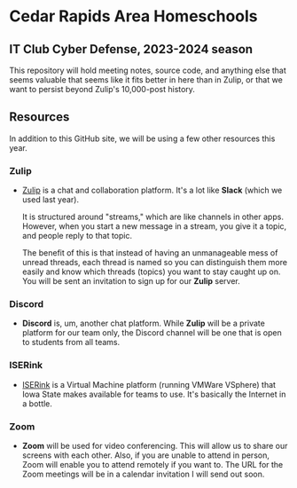 # Cedar Rapids Area Homeschools

## IT Club Cyber Defense, 2023-2024 season

This repository will hold meeting notes, source code, and anything else that seems valuable that seems like it fits better in here than in Zulip, or that we want to persist beyond Zulip's 10,000-post history.

## Resources

In addition to this GitHub site, we will be using a few other resources this year.

### Zulip

- [Zulip](https://cyberdefense.zulipchat.com) is a chat and collaboration platform. It's a lot like **Slack** (which we used last year).

  It is structured around "streams," which are like channels in other apps. However, when you start a new message in a stream, you give it a topic, and people reply to that topic.

  The benefit of this is that instead of having an unmanageable mess of unread threads, each thread is named so you can distinguish them more easily and know which threads (topics) you want to stay caught up on. You will be sent an invitation to sign up for our **Zulip** server.

### Discord

- **Discord** is, um, another chat platform. While **Zulip** will be a private platform for our team only, the Discord channel will be one that is open to students from all teams.

### ISERink

- [ISERink](https://iseage2.iseage.org) is a Virtual Machine platform (running VMWare VSphere) that Iowa State makes available for teams to use. It's basically the Internet in a bottle.

### Zoom

- **Zoom** will be used for video conferencing. This will allow us to share our screens with each other. Also, if you are unable to attend in person, Zoom will enable you to attend remotely if you want to. The URL for the Zoom meetings will be in a calendar invitation I will send out soon.
